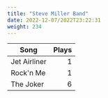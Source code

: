 ```yaml
---
title: "Steve Miller Band"
date: 2022-12-07/2022T23:22:31
weight: 234
---
```




 Song | Plays 
----- | -----:
Jet Airliner | 1
Rock'n Me | 1
The Joker | 6
